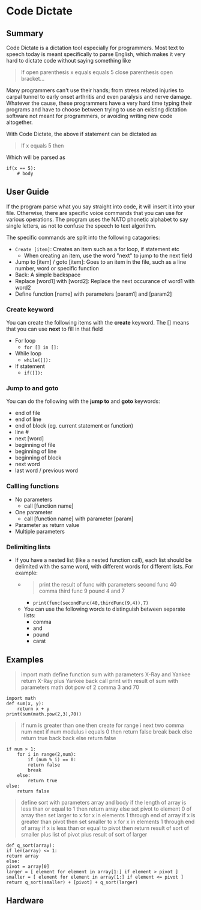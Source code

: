 # Code Dictate

## Summary
Code Dictate is a dictation tool especially for programmers. Most text to speech today is meant specifically to parse English, which makes it very hard to dictate code without saying something like

> If open parenthesis x equals equals 5 close parenthesis open bracket...

Many programmers can't use their hands; from stress related injuries to carpal tunnel to early onset arthritis and even paralysis and nerve damage. Whatever the cause, these programmers have a very hard time typing their programs and have to choose between trying to use an existing dictation software not meant for programmers, or avoiding writing new code altogether. 

With Code Dictate, the above if statement can be dictated as

> If x equals 5 then

Which will be parsed as 

    if(x == 5):
	    # body
	 

## User Guide
If the program parse what you say straight into code, it will insert it into your file. Otherwise, there are specific voice commands that you can use for various operations. The program uses the NATO phonetic alphabet to say single letters, as not to confuse the speech to text algorithm.

The specific commands are split into the following catagories: 

 - `Create [item]`: Creates an item such as a for loop, if statement etc
	 - When creating an item, use the word "next" to jump to the next field
- Jump to [item] / goto [item]: Goes to an item in the file, such as a line number, word or specific function
- Back: A simple backspace
- Replace [word1] with [word2]: Replace the next occurance of word1 with word2
- Define function [name] with parameters [param1] and [param2]

### Create keyword

You can create the following items with the **create** keyword. The [] means that you can use **next** to fill in that field
- For loop
	- `for [] in []:`
- While loop
	- `while([]):`
- If statement
	- `if([]):`

### Jump to and goto

You can do the following with the **jump to** and **goto** keywords:
- end of file
- end of line
- end of block (eg. current statement or function)
- line #
- next [word]
- beginning of file
- beginning of line
- beginning of block
- next word
- last word / previous word

### Callling functions 
- No parameters
	- call [function name]
- One parameter
	- call [function name] with parameter [param]
- Parameter as return value
- Multiple parameters
### Delimiting lists
- If you have a nested list (like a nested function call), each list should be delimited with the same word, with different words for different lists. For example: 
	-  > print the result of func with parameters second func 40 comma third func 9 pound 4 and 7
		- `print(func(secondFunc(40,thirdFunc(9,4)),7)`
	- You can use the following words to distinguish between separate lists:
		- comma
		- and 
		- pound
		- carat
## Examples <ACCOUNT FOR PEDALS>

> import math
> define function sum with parameters X-Ray and Yankee
> return X-Ray plus Yankee
> back call print with result of sum with parameters math dot pow of 2 comma 3 and 70

    import math
    def sum(x, y):
	    return x + y
	print(sum(math.pow(2,3),70))
    
> if num is greater than one then
> create for range 
> i next 
> two comma num next
> if num modulus i equals 0 then
> return false
> break
> back else
> return true
> back back else
> return false

    if num > 1:
        for i in range(2,num):
            if (num % i) == 0:
            return false
            break
        else:
            return true
    else:
        return false

> define sort with parameters array and body
> if the length of array is less than or equal to 1 then
> return array
> else
> set pivot to element 0 of array then
> set larger to x for x in elements 1 through end of array if x is greater than pivot then
> set smaller to x for x in elements 1 through end of array if x is less than or equal to pivot then
> return result of sort of smaller plus list of pivot plus result of sort of larger

    def q_sort(array):
    if len(array) <= 1:
    return array
    else:
    pivot = array[0]
    larger = [ element for element in array[1:] if element > pivot ]
    smaller = [ element for element in array[1:] if element <= pivot ]
    return q_sort(smaller) + [pivot] + q_sort(larger)

## Hardware
